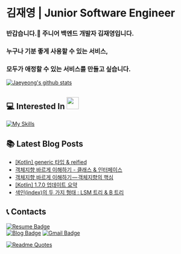 # 김재영 | Junior Software Engineer

<!-- [![GitHub WidgetBox](https://github-widgetbox.vercel.app/api/profile?username=jaeyeong951&data=followers,repositories,stars,commits)](https://github.com/Jurredr/github-widgetbox) -->

### 반갑습니다.👋 주니어 백엔드 개발자 김재영입니다.

### 누구나 기분 좋게 사용할 수 있는 서비스,
### 모두가 애정할 수 있는 서비스를 만들고 싶습니다.

[![Jaeyeong's github stats](https://github-readme-stats.vercel.app/api?username=jaeyeong951&count_private=true&show_icons=true&theme=dracula&hide_border=true&bg_color=171B21)](https://github.com/anuraghazra/github-readme-stats)    

## 💻 Interested In <img src = "https://media2.giphy.com/media/QssGEmpkyEOhBCb7e1/giphy.gif?cid=ecf05e47a0n3gi1bfqntqmob8g9aid1oyj2wr3ds3mg700bl&rid=giphy.gif" width = 32px>  
[![My Skills](https://skillicons.dev/icons?i=kotlin,java,spring,aws,mysql,postgres,redis,docker,androidstudio&theme=dark)](https://skillicons.dev)

## 📚 Latest Blog Posts
<!-- BLOG-POST-LIST:START -->
- [[Kotlin] generic 타입 &amp; reified](https://jaeyeong951.medium.com/kotlin-generic-%ED%83%80%EC%9E%85-reified-1726e9a23d40?source=rss-c340bcb9bd23------2)
- [객체지향 바르게 이해하기 -  클래스 &amp; 인터페이스](https://jaeyeong951.medium.com/%E1%84%80%E1%85%A2%E1%86%A8%E1%84%8E%E1%85%A6%E1%84%8C%E1%85%B5%E1%84%92%E1%85%A3%E1%86%BC-%E1%84%87%E1%85%A1%E1%84%85%E1%85%B3%E1%84%80%E1%85%A6-%E1%84%8B%E1%85%B5%E1%84%92%E1%85%A2%E1%84%92%E1%85%A1%E1%84%80%E1%85%B5-%E1%84%8F%E1%85%B3%E1%86%AF%E1%84%85%E1%85%A2%E1%84%89%E1%85%B3-%E1%84%8B%E1%85%B5%E1%86%AB%E1%84%90%E1%85%A5%E1%84%91%E1%85%A6%E1%84%8B%E1%85%B5%E1%84%89%E1%85%B3-8ccb20bd2c34?source=rss-c340bcb9bd23------2)
- [객체지향 바르게 이해하기 — 객체지향의 핵심](https://jaeyeong951.medium.com/%E1%84%80%E1%85%A2%E1%86%A8%E1%84%8E%E1%85%A6%E1%84%8C%E1%85%B5%E1%84%92%E1%85%A3%E1%86%BC-%E1%84%87%E1%85%A1%E1%84%85%E1%85%B3%E1%84%80%E1%85%A6-%E1%84%8B%E1%85%B5%E1%84%92%E1%85%A2%E1%84%92%E1%85%A1%E1%84%80%E1%85%B5-%E1%84%80%E1%85%A2%E1%86%A8%E1%84%8E%E1%85%A6%E1%84%8C%E1%85%B5%E1%84%92%E1%85%A3%E1%86%BC%E1%84%8B%E1%85%B4-%E1%84%92%E1%85%A2%E1%86%A8%E1%84%89%E1%85%B5%E1%86%B7-b57261e673e4?source=rss-c340bcb9bd23------2)
- [[Kotlin] 1.7.0 업데이트 요약](https://jaeyeong951.medium.com/kotlin-1-7-0-%EC%97%85%EB%8D%B0%EC%9D%B4%ED%8A%B8-%EC%9A%94%EC%95%BD-3c743ddec886?source=rss-c340bcb9bd23------2)
- [색인&lpar;index&rpar;의 두 가지 형태 : LSM 트리 &amp; B 트리](https://jaeyeong951.medium.com/%EC%83%89%EC%9D%B8-index-%EC%9D%98-%EB%91%90-%EA%B0%80%EC%A7%80-%ED%98%95%ED%83%9C-lsm-%ED%8A%B8%EB%A6%AC-b-%ED%8A%B8%EB%A6%AC-7a4ab7887db5?source=rss-c340bcb9bd23------2)
<!-- BLOG-POST-LIST:END -->


## 📞 Contacts

[![Resume Badge](http://img.shields.io/badge/-Resume-303437?style=flat&logo=notion&link=https://www.notion.so/pnujaeyeong/Software-Engineer-58796e4b6ee040a0be8d735391bc4b91)](https://pnujaeyeong.notion.site/Software-Engineer-58796e4b6ee040a0be8d735391bc4b91)	
[![Blog Badge](http://img.shields.io/badge/-Medium%20Blog-50586C?style=flat&logo=medium&link=https://medium.com/@jaeyeong951)](https://medium.com/@jaeyeong951)
[![Gmail Badge](http://img.shields.io/badge/-Gmail-ffffff?style=flat&logo=gmail&link=mailto:jaeyeong951@gmail.com)](mailto:jaeyeong951@gmail.com)

[![Readme Quotes](https://quotes-github-readme.vercel.app/api?type=horizontal&theme=dark)](https://github.com/piyushsuthar/github-readme-quotes)


